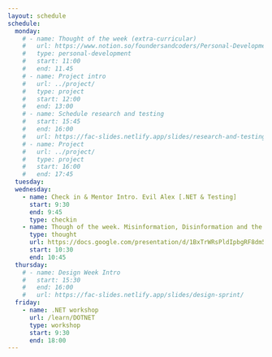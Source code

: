 ```yaml
---
layout: schedule
schedule:
  monday:
    # - name: Thought of the week (extra-curricular)
    #   url: https://www.notion.so/foundersandcoders/Personal-Development-91fe75c7e2cc4f989954108729a2c834
    #   type: personal-development
    #   start: 11:00
    #   end: 11.45
    # - name: Project intro
    #   url: ../project/
    #   type: project
    #   start: 12:00
    #   end: 13:00
    # - name: Schedule research and testing
    #   start: 15:45
    #   end: 16:00
    #   url: https://fac-slides.netlify.app/slides/research-and-testing/
    # - name: Project
    #   url: ../project/
    #   type: project
    #   start: 16:00
    #   end: 17:45
  tuesday:
  wednesday:
    - name: Check in & Mentor Intro. Evil Alex [.NET & Testing]
      start: 9:30
      end: 9:45
      type: checkin
    - name: Though of the week. Misinformation, Disinformation and the threat to Democracy
      type: thought     
      url: https://docs.google.com/presentation/d/1BxTrWRsPldIpbgRF8dm5FqCFmeoBil2Be0ZUu7HGEgE/edit#slide=id.g25e05124422_0_0
      start: 10:30
      end: 10:45 
  thursday:
    # - name: Design Week Intro
    #   start: 15:30
    #   end: 16:00
    #   url: https://fac-slides.netlify.app/slides/design-sprint/
  friday:
    - name: .NET workshop
      url: /learn/DOTNET
      type: workshop
      start: 9:30
      end: 18:00
---
```

